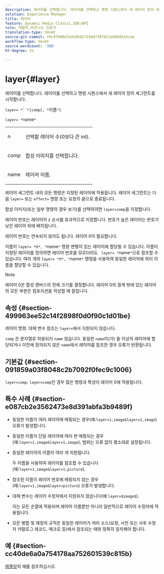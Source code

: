 ```yaml
---
description: 레이어를 선택합니다. 레이어를 선택하고 명령 시퀀스에서 새 레이어 정의 세그먼트를 시작합니다.
solution: Experience Manager
title: 레이어
feature: Dynamic Media Classic,SDK/API
role: 개발자,비즈니스 전문가
translation-type: tm+mt
source-git-commit: f6c97606d7a4209427316d7367013ad9585a5cae
workflow-type: tm+mt
source-wordcount: '388'
ht-degree: 1%

---
```



# layer{#layer}

레이어를 선택합니다. 레이어를 선택하고 명령 시퀀스에서 새 레이어 정의 세그먼트를 시작합니다.

`layer= *``*|comp[, *`이름`*]`

`layer= *`name`*`

<table id="simpletable_22DE3365A6454949B0D30C6D7110476E"> 
 <tr class="strow"> 
  <td class="stentry"> <p><span class="codeph"> <span class="varname"> n</span></span> </p></td> 
  <td class="stentry"> <p>선택할 레이어 수(0보다 큰 int). </p></td> 
 </tr> 
 <tr class="strow"> 
  <td class="stentry"> <p><span class="codeph"> comp</span> </p></td> 
  <td class="stentry"> <p>합성 이미지를 선택합니다. </p></td> 
 </tr> 
 <tr class="strow"> 
  <td class="stentry"> <p><span class="codeph"> <span class="varname"> name</span></span> </p></td> 
  <td class="stentry"> <p>레이어 이름. </p></td> 
 </tr> 
</table>

레이어 세그먼트 내의 모든 명령은 지정된 레이어에 적용됩니다. 레이어 세그먼트는 다음 `layer=` 또는 `effect=` 명령 또는 요청의 끝으로 종료됩니다.

합성 이미지(또는 일부 명령의 경우 보기)를 선택하려면 `layer=comp`을 지정합니다.

레이어 번호는 레이어의 z 순서를 효과적으로 지정합니다. 번호가 높은 레이어는 번호가 낮은 레이어 위에 배치됩니다.

레이어 번호는 연속되지 않아도 됩니다. 레이어 0이 필요합니다.

이름이 `layer= *`n`*, *`name`*` 명령 변형이 있는 레이어에 할당될 수 있습니다. 이름이 지정된 레이어를 정의하면 레이어 번호를 모르더라도 ` layer= *`name`*`으로 참조할 수 있습니다. 여러 개의 `layer= *`n`*, *`name`*` 명령을 사용하여 동일한 레이어에 여러 이름을 할당할 수 있습니다.

>[!NOTE]
>
>레이어 0은 합성 캔버스의 전체 크기를 결정합니다. 레이어 0의 경계 밖에 있는 레이어의 모든 부분은 컴포지션을 작성할 때 잘립니다.

## 속성 {#section-499963ee52c14f2898f0d0f90c1d01be}

레이어 명령. 대체 변수 참조는 `layer=`에서 지원되지 않습니다.

`comp` 은 문자열로 허용되지  *`name`* 않습니다. 동일한 *`name`*&#x200B;이(가) 둘 이상의 레이어에 할당되거나 이전에 정의되지 않은 *`name`*&#x200B;에서 레이어를 참조한 경우 오류가 반환됩니다.

## 기본값 {#section-091859a03f8048c2b7092f0fec9c1006}

`layer=comp`. `layer=comp`인 경우 많은 명령과 특성이 레이어 0에 적용됩니다.

## 특수 사례 {#section-e087cb2e3562473e8d391abfa3b9489f}

* 동일한 이름이 여러 레이어에 매핑되는 경우(예:`layer=1,image&layer=2,image`) 오류가 발생합니다.
* 동일한 이름이 단일 레이어에 여러 번 매핑되는 경우(예:`layer=1,image&layer=1,image`), 범위는 오류 없이 평소대로 설정됩니다.
* 동일한 레이어의 이름이 여러 개 지원됩니다.

   두 이름을 사용하여 레이어를 참조할 수 있습니다(예:`layer=1,image&layer=1,picture`).
* 참조된 이름이 레이어 번호에 매핑되지 않는 경우(예:`layer=1,image&layer=picture`) 오류가 발생합니다.
* 대체 변수는 레이어 수정자에서 지원되지 않습니다(예:`layer=$image$`).

   이는 모든 순열에 적용되며 레이어 이름뿐만 아니라 일반적으로 레이어 수정자에 적용됩니다.

* 모든 병합 및 재정의 규칙은 동일한 레이어가 여러 소스(요청, 사전 또는 사후 수정자 카탈로그 레코드, 매크로 등)에서 참조되는 때와 정확히 일치해야 합니다.

## 예 {#section-cc40de6a0a754178aa752601539c815b}

[템플릿](../../../../../is-api/http-ref/image-serving-api-ref/c-http-protocol-reference/c-templates/c-templates.md#concept-3cd2d2adae0e41b2979b9640244d4d3e)의 예를 참조하십시오.
